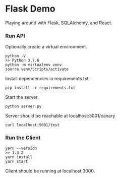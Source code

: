 # Flask Demo
Playing around with Flask, SQLAlchemy, and React.

### Run API

Optionally create a virtual environment.

```
python -V
>> Python 3.7.6
python -m virtualenv venv
source venv/Scripts/activate
```

Install dependencies in requirements.txt.

```
pip install -r requirements.txt
```

Start the server.

```
python server.py
```

Server should be reachable at localhost:5001/canary

```
curl localhost:5001/test
```

### Run the Client

```
yarn --version
>> 1.3.2
yarn install
yarn start
```

Client should be running at localhost:3000.










